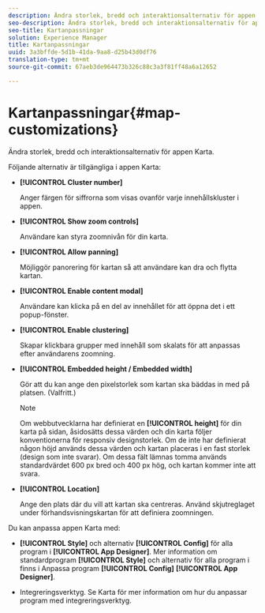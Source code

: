 ```yaml
---
description: Ändra storlek, bredd och interaktionsalternativ för appen Karta.
seo-description: Ändra storlek, bredd och interaktionsalternativ för appen Karta.
seo-title: Kartanpassningar
solution: Experience Manager
title: Kartanpassningar
uuid: 3a3bffde-5d1b-41da-9aa8-d25b43d0df76
translation-type: tm+mt
source-git-commit: 67aeb3de964473b326c88c3a3f81ff48a6a12652

---
```



# Kartanpassningar{#map-customizations}

Ändra storlek, bredd och interaktionsalternativ för appen Karta.



Följande alternativ är tillgängliga i appen Karta:

* **[!UICONTROL Cluster number]**

   Anger färgen för siffrorna som visas ovanför varje innehållskluster i appen.

* **[!UICONTROL Show zoom controls]**

   Användare kan styra zoomnivån för din karta.

* **[!UICONTROL Allow panning]**

   Möjliggör panorering för kartan så att användare kan dra och flytta kartan.

* **[!UICONTROL Enable content modal]**

   Användare kan klicka på en del av innehållet för att öppna det i ett popup-fönster.

* **[!UICONTROL Enable clustering]**

   Skapar klickbara grupper med innehåll som skalats för att anpassas efter användarens zoomning.

* **[!UICONTROL Embedded height / Embedded width]**

   Gör att du kan ange den pixelstorlek som kartan ska bäddas in med på platsen. (Valfritt.)

   >[!NOTE]
   >
   >Om webbutvecklarna har definierat en **[!UICONTROL height]** för din karta på sidan, åsidosätts dessa värden och din karta följer konventionerna för responsiv designstorlek. Om de inte har definierat någon höjd används dessa värden och kartan placeras i en fast storlek (design som inte svarar). Om dessa fält lämnas tomma används standardvärdet 600 px bred och 400 px hög, och kartan kommer inte att svara.

* **[!UICONTROL Location]**

   Ange den plats där du vill att kartan ska centreras. Använd skjutreglaget under förhandsvisningskartan för att definiera zoomningen.

Du kan anpassa appen Karta med:

* **[!UICONTROL Style]** och alternativ **[!UICONTROL Config]** för alla program i **[!UICONTROL App Designer]**. Mer information om standardprogram **[!UICONTROL Style]** och alternativ för alla program i finns i Anpassa program **[!UICONTROL Config]** **[!UICONTROL App Designer]**.

* Integreringsverktyg. Se Karta för mer information om hur du anpassar program med integreringsverktyg.

